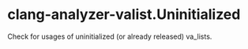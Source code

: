 clang-analyzer-valist.Uninitialized
===================================

Check for usages of uninitialized (or already released) va\_lists.
